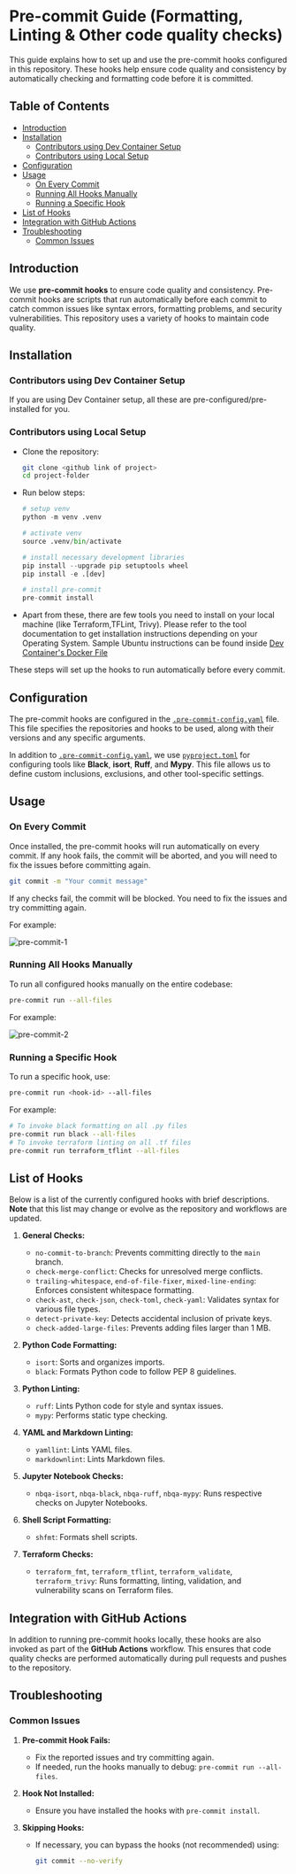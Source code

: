 
# Pre-commit Guide (Formatting, Linting & Other code quality checks) <!-- omit in toc -->

This guide explains how to set up and use the pre-commit hooks configured in this repository. These hooks help ensure code quality and consistency by automatically checking and formatting code before it is committed.

## Table of Contents <!-- omit in toc -->

- [Introduction](#introduction)
- [Installation](#installation)
  - [Contributors using Dev Container Setup](#contributors-using-dev-container-setup)
  - [Contributors using Local Setup](#contributors-using-local-setup)
- [Configuration](#configuration)
- [Usage](#usage)
  - [On Every Commit](#on-every-commit)
  - [Running All Hooks Manually](#running-all-hooks-manually)
  - [Running a Specific Hook](#running-a-specific-hook)
- [List of Hooks](#list-of-hooks)
- [Integration with GitHub Actions](#integration-with-github-actions)
- [Troubleshooting](#troubleshooting)
  - [Common Issues](#common-issues)

## Introduction

We use **pre-commit hooks** to ensure code quality and consistency. Pre-commit hooks are scripts that run automatically before each commit to catch common issues like syntax errors, formatting problems, and security vulnerabilities. This repository uses a variety of hooks to maintain code quality.

## Installation

### Contributors using Dev Container Setup

If you are using Dev Container setup, all these are pre-configured/pre-installed for you.

### Contributors using Local Setup

- Clone the repository:

   ```bash
   git clone <github link of project>
   cd project-folder
   ```

- Run below steps:

    ```python
    # setup venv
    python -m venv .venv

    # activate venv
    source .venv/bin/activate

    # install necessary development libraries
    pip install --upgrade pip setuptools wheel
    pip install -e .[dev]

    # install pre-commit
    pre-commit install
    ```

- Apart from these, there are few tools you need to install on your local machine (like Terraform,TFLint, Trivy). Please refer to the tool documentation to get installation instructions depending on your Operating System. Sample Ubuntu instructions can be found inside [Dev Container's Docker File](../e2e_samples/fabric_dataops_sample/.devcontainer/Dockerfile)

These steps will set up the hooks to run automatically before every commit.

## Configuration

The pre-commit hooks are configured in the [`.pre-commit-config.yaml`](../.pre-commit-config.yaml) file. This file specifies the repositories and hooks to be used, along with their versions and any specific arguments.

In addition to [`.pre-commit-config.yaml`](../.pre-commit-config.yaml), we use [`pyproject.toml`](../pyproject.toml) for configuring tools like **Black**, **isort**, **Ruff**, and **Mypy**. This file allows us to define custom inclusions, exclusions, and other tool-specific settings.

## Usage

### On Every Commit

Once installed, the pre-commit hooks will run automatically on every commit. If any hook fails, the commit will be aborted, and you will need to fix the issues before committing again.

```bash
git commit -m "Your commit message"
```

If any checks fail, the commit will be blocked. You need to fix the issues and try committing again.

For example:

![pre-commit-1](images/pre_commit_1_git_commit.png)

### Running All Hooks Manually

To run all configured hooks manually on the entire codebase:

```bash
pre-commit run --all-files
```

For example:

![pre-commit-2](images/pre_commit_2_manual_run.png)

### Running a Specific Hook

To run a specific hook, use:

```bash
pre-commit run <hook-id> --all-files
```

For example:

```bash
# To invoke black formatting on all .py files
pre-commit run black --all-files
# To invoke terraform linting on all .tf files
pre-commit run terraform_tflint --all-files
```

## List of Hooks

Below is a list of the currently configured hooks with brief descriptions. **Note** that this list may change or evolve as the repository and workflows are updated.

1. **General Checks:**
   - `no-commit-to-branch`: Prevents committing directly to the `main` branch.
   - `check-merge-conflict`: Checks for unresolved merge conflicts.
   - `trailing-whitespace`, `end-of-file-fixer`, `mixed-line-ending`: Enforces consistent whitespace formatting.
   - `check-ast`, `check-json`, `check-toml`, `check-yaml`: Validates syntax for various file types.
   - `detect-private-key`: Detects accidental inclusion of private keys.
   - `check-added-large-files`: Prevents adding files larger than 1 MB.

2. **Python Code Formatting:**
   - `isort`: Sorts and organizes imports.
   - `black`: Formats Python code to follow PEP 8 guidelines.

3. **Python Linting:**
   - `ruff`: Lints Python code for style and syntax issues.
   - `mypy`: Performs static type checking.

4. **YAML and Markdown Linting:**
   - `yamllint`: Lints YAML files.
   - `markdownlint`: Lints Markdown files.

5. **Jupyter Notebook Checks:**
   - `nbqa-isort`, `nbqa-black`, `nbqa-ruff`, `nbqa-mypy`: Runs respective checks on Jupyter Notebooks.

6. **Shell Script Formatting:**
   - `shfmt`: Formats shell scripts.

7. **Terraform Checks:**
   - `terraform_fmt`, `terraform_tflint`, `terraform_validate`, `terraform_trivy`: Runs formatting, linting, validation, and vulnerability scans on Terraform files.

## Integration with GitHub Actions

In addition to running pre-commit hooks locally, these hooks are also invoked as part of the **GitHub Actions** workflow. This ensures that code quality checks are performed automatically during pull requests and pushes to the repository.

## Troubleshooting

### Common Issues

1. **Pre-commit Hook Fails:**
   - Fix the reported issues and try committing again.
   - If needed, run the hooks manually to debug: `pre-commit run --all-files`.

2. **Hook Not Installed:**
   - Ensure you have installed the hooks with `pre-commit install`.

3. **Skipping Hooks:**
   - If necessary, you can bypass the hooks (not recommended) using:

     ```bash
     git commit --no-verify
     ```
